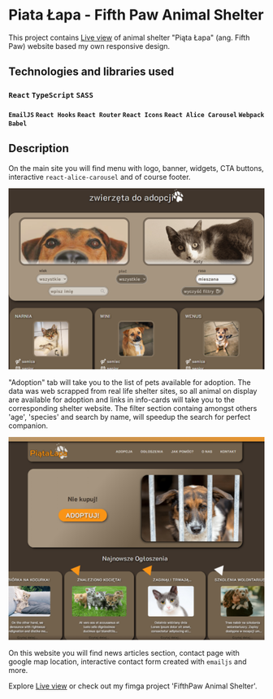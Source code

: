# Piata Łapa - Fifth Paw Animal Shelter

This project contains [Live view](https://aleksandramotor.github.io/FifthPaw/) of animal shelter "Piąta Łapa" (ang. Fifth Paw) website based my own responsive design.

## Technologies and libraries used

### `React` `TypeScript` `SASS`
#### `EmailJS` `React Hooks` `React Router` `React Icons` `React Alice Carousel` `Webpack` `Babel`

## Description

On the main site you will find menu with logo, banner, widgets, CTA buttons, interactive `react-alice-carousel` and of course footer.

![Home page desktop view - source fimga project 'FifthPaw Animal Shelter'"](adoption-screenshot.png)

"Adoption" tab will take you to the list of pets available for adoption. The data was web scrapped from real life shelter sites, so all animal on display are available for adoption and links in info-cards will take you to the corresponding shelter website. The filter section containg amongst others 'age', 'species' and search by name, will speedup the search for perfect companion.

![Adoption subpage](homepage-screenshot.png)

On this website you will find news articles section, contact page with google map location, interactive contact form created with `emailjs` and more.

Explore [Live view](https://aleksandramotor.github.io/FifthPaw/)
or 
check out my fimga project 'FifthPaw Animal Shelter'.